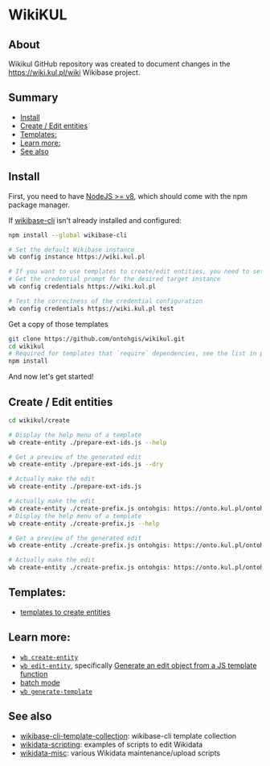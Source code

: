 # WikiKUL

## About

Wikikul GitHub repository was created to document changes in the https://wiki.kul.pl/wiki Wikibase project.


## Summary

<!-- START doctoc generated TOC please keep comment here to allow auto update -->
<!-- DON'T EDIT THIS SECTION, INSTEAD RE-RUN doctoc TO UPDATE -->

- [Install](#install)
- [Create / Edit entities](#create--edit-entities)
- [Templates:](#templates)
- [Learn more:](#learn-more)
- [See also](#see-also)

<!-- END doctoc generated TOC please keep comment here to allow auto update -->

## Install

First, you need to have [NodeJS >= v8](https://nodejs.org/), which should come with the npm package manager.

If [wikibase-cli](https://github.com/maxlath/wikibase-cli) isn't already installed and configured:
```sh
npm install --global wikibase-cli

# Set the default Wikibase instance
wb config instance https://wiki.kul.pl

# If you want to use templates to create/edit entities, you need to setup credentials
# Get the credential prompt for the desired target instance
wb config credentials https://wiki.kul.pl

# Test the correctness of the credential configuration
wb config credentials https://wiki.kul.pl test
```

Get a copy of those templates
```sh
git clone https://github.com/ontohgis/wikikul.git
cd wikikul
# Required for templates that `require` dependencies, see the list in package.json
npm install
```

And now let's get started!

## Create / Edit entities

```sh
cd wikikul/create

# Display the help menu of a template
wb create-entity ./prepare-ext-ids.js --help

# Get a preview of the generated edit
wb create-entity ./prepare-ext-ids.js --dry

# Actually make the edit
wb create-entity ./prepare-ext-ids.js

# Actually make the edit
wb create-entity ./create-prefix.js ontohgis: https://onto.kul.pl/ontohgis/
# Display the help menu of a template
wb create-entity ./create-prefix.js --help

# Get a preview of the generated edit
wb create-entity ./create-prefix.js ontohgis: https://onto.kul.pl/ontohgis/ --dry

# Actually make the edit
wb create-entity ./create-prefix.js ontohgis: https://onto.kul.pl/ontohgis/
```


## Templates:
* [templates to create entities](https://github.com/ontohgis/wikikul/tree/master/create)


## Learn more:
* [`wb create-entity`](https://github.com/maxlath/wikibase-cli/blob/master/docs/write_operations.md#wb-create-entity)
* [`wb edit-entity`](https://github.com/maxlath/wikibase-cli/blob/master/docs/write_operations.md#wb-edit-entity), specifically [Generate an edit object from a JS template function](https://github.com/maxlath/wikibase-cli/blob/master/docs/write_operations.md#generate-an-edit-object-from-a-js-template-function)
* [batch mode](https://github.com/maxlath/wikibase-cli/blob/master/docs/write_operations.md#batch-mode)
* [`wb generate-template`](https://github.com/maxlath/wikibase-cli/blob/master/docs/read_operations.md#wd-generate-template)


## See also
* [wikibase-cli-template-collection](https://github.com/maxlath/wikibase-cli-template-collection): wikibase-cli template collection
* [wikidata-scripting](https://github.com/maxlath/wikidata-scripting): examples of scripts to edit Wikidata
* [wikidata-misc](https://github.com/generalist/wikidata-misc): various Wikidata maintenance/upload scripts
